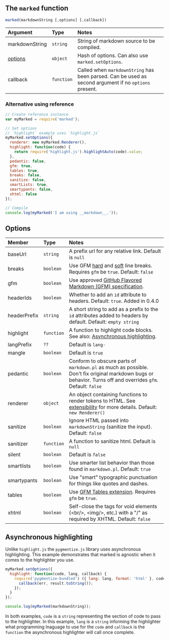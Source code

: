 ## The `marked` function

```js
marked(markdownString [,options] [,callback])
```

|Argument              |Type         |Notes                                                                                                |
|:---------------------|:------------|:----------------------------------------------------------------------------------------------------|
|markdownString        |`string`     |String of markdown source to be compiled.                                                            |
|<a href="#options">options</a>|`object`|Hash of options. Can also use `marked.setOptions`.                                                |
|callback              |`function`   |Called when `markdownString` has been parsed. Can be used as second argument if no `options` present.|

### Alternative using reference

```js
// Create reference instance
var myMarked = require('marked');

// Set options
// `highlight` example uses `highlight.js`
myMarked.setOptions({
  renderer: new myMarked.Renderer(),
  highlight: function(code) {
    return require('highlight.js').highlightAuto(code).value;
  },
  pedantic: false,
  gfm: true,
  tables: true,
  breaks: false,
  sanitize: false,
  smartLists: true,
  smartypants: false,
  xhtml: false
});

// Compile
console.log(myMarked('I am using __markdown__.'));
```

<h2 id="options">Options</h2>

|Member      |Type      |Notes                                                                                                                        |
|:-----------|:---------|:----------------------------------------------------------------------------------------------------------------------------|
|baseUrl     |`string`  |A prefix url for any relative link.  Default is `null`               |  
|breaks      |`boolean` |Use GFM [hard](https://github.github.com/gfm/#hard-line-breaks) and [soft](https://github.github.com/gfm/#soft-line-breaks) line breaks. Requires `gfm` be `true`. Default: `false`|
|gfm         |`boolean` |Use approved [GitHub Flavored Markdown (GFM) specification](https://github.github.com/gfm/).                                 |
|headerIds   |`boolean` |Whether to add an `id` attribute to headers. Default: `true`. Added in 0.4.0           |
|headerPrefix|`string`  |A short string to add as a prefix to the `id` attributes added to headers by default. Default: `empty string`                |
|highlight   |`function`|A function to highlight code blocks. See also: <a href="#highlight">Asynchronous highlighting</a>.                           |
|langPrefix  |`??`      |Default is `lang-`
|mangle      |`boolean` |Default is `true`
|pedantic    |`boolean` |Conform to obscure parts of `markdown.pl` as much as possible. Don't fix original markdown bugs or behavior. Turns off and overrides `gfm`. Default: `false`|
|renderer    |`object`  |An object containing functions to render tokens to HTML. See [extensibility](https://github.com/markedjs/marked/blob/master/docs/USING_PRO.md) for more details. Default: `new Renderer()`|
|sanitize    |`boolean` |Ignore HTML passed into `markdownString` (sanitize the input). Default: `false`                                              |
|sanitizer   |`function`|A function to sanitize html. Default is `null`        |
|silent      |`boolean` |Default is `false`                                                                                                           |
|smartlists  |`boolean` |Use smarter list behavior than those found in `markdown.pl`. Default: `true`                                                 |
|smartypants |`boolean` |Use "smart" typographic punctuation for things like quotes and dashes.                                                       |
|tables      |`boolean` |Use [GFM Tables extension](https://github.github.com/gfm/#tables-extension-). Requires `gfm` be `true`.                      |
|xhtml       |`boolean` |Self-close the tags for void elements (&lt;br/&gt;, &lt;img/&gt;, etc.) with a "/" as required by XHTML. Default: `false`    |

<h2 id="highlight">Asynchronous highlighting</h2>

Unlike `highlight.js` the `pygmentize.js` library uses asynchronous highlighting. This example demonstrates that marked is agnostic when it comes to the highlighter you use.

```js
myMarked.setOptions({
  highlight: function(code, lang, callback) {
    require('pygmentize-bundled') ({ lang: lang, format: 'html' }, code, function (err, result) {
      callback(err, result.toString());
    });
  }
});

console.log(myMarked(markdownString));
```

In both examples, `code` is a `string` representing the section of code to pass to the highlighter. In this example, `lang` is a `string` informing the highlighter what programming lnaguage to use for the `code` and `callback` is the `function` the asynchronous highlighter will call once complete.
